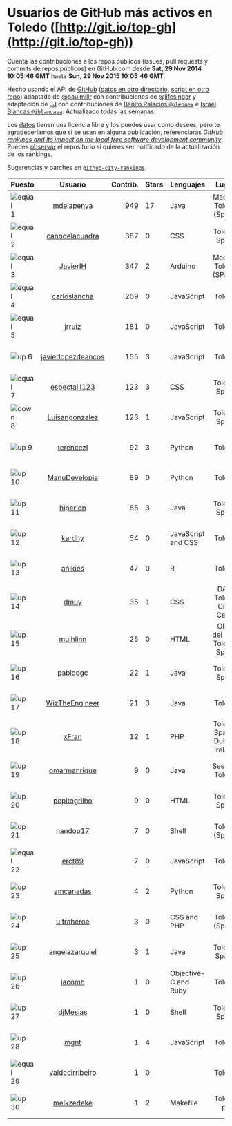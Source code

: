 
# Usuarios de GitHub más activos en Toledo ([http://git.io/top-gh](http://git.io/top-gh))



  Cuenta las contribuciones a los repos públicos (issues, pull requests y commits de repos públicos) en GitHub.com desde  **Sat, 29 Nov 2014 10:05:46 GMT** hasta **Sun, 29 Nov 2015 10:05:46 GMT**.

  Hecho usando el API de [GitHub](http://github.com) ([datos en otro directorio](https://github.com/JJ/top-github-users-data/tree/master/data), [script en otro repo](https://github.com/JJ/github-city-rankings/blob/master/get-city.coffee)) adaptado de [@paulmillr](https://github.com/paulmillr) con contribuciones de [@lifesinger](https://github.com/lifesinger) y adaptación de [JJ](http://jj.github.io) con contribuciones de [Benito Palacios `@pleonex`](http://github.com/pleonex) e [Israel Blancas `@iblancasa`](https://github.com/iblancasa). Actualizado todas las semanas.

  Los [datos](https://github.com/JJ/top-github-users-data/tree/master/data) tienen una licencia libre y los puedes usar como desees, pero te agradeceríamos que si se usan en alguna publicación, referenciaras [*GitHub rankings and its impact on the local free software development community*](https://thewinnower.com/papers/github-rankings-and-its-impact-on-the-local-free-software-development-community). Puedes [observar](https://github.com/JJ/top-github-users-data/subscription) el repositorio si quieres ser notificado de la actualización de los ránkings.

  Sugerencias y parches en [`github-city-rankings`](http://github.com/JJ/github-city-rankings).


| Puesto   |  Usuario  |Contrib.| Stars | Lenguajes   |      Lugar      |  Avatar  |
|----------|:---------:|-------:|-------|-------------|:---------------:|----------|
|![equal](https://raw.githubusercontent.com/JJ/github-city-rankings/master/img/equal.gif) 1 | [mdelapenya](https://github.com/mdelapenya) | 949 | 17 | Java | Madrid, Toledo (Spain) | <img src='https://avatars0.githubusercontent.com/u/951580?v=3&s=64' width="64" title='Manuel de la Peña'> |
|![equal](https://raw.githubusercontent.com/JJ/github-city-rankings/master/img/equal.gif) 2 | [canodelacuadra](https://github.com/canodelacuadra) | 387 | 0 | CSS | Toledo, Spain | <img src='https://avatars1.githubusercontent.com/u/5006582?v=3&s=64' width="64" title='José Antonio Cano'> |
|![equal](https://raw.githubusercontent.com/JJ/github-city-rankings/master/img/equal.gif) 3 | [JavierIH](https://github.com/JavierIH) | 347 | 2 | Arduino | Madrid, Toledo (SPAIN) | <img src='https://avatars1.githubusercontent.com/u/5154251?v=3&s=64' width="64" title='Javier Isabel Hernandez'> |
|![equal](https://raw.githubusercontent.com/JJ/github-city-rankings/master/img/equal.gif) 4 | [carloslancha](https://github.com/carloslancha) | 269 | 0 | JavaScript | Toledo | <img src='https://avatars3.githubusercontent.com/u/5803434?v=3&s=64' width="64" title='Carlos Lancha'> |
|![equal](https://raw.githubusercontent.com/JJ/github-city-rankings/master/img/equal.gif) 5 | [jrruiz](https://github.com/jrruiz) | 181 | 0 | JavaScript | Toledo | <img src='https://avatars0.githubusercontent.com/u/6089334?v=3&s=64' width="64" title='Jose Ramón Ruiz Sánchez'> |
|![up](https://raw.githubusercontent.com/JJ/github-city-rankings/master/img/up.gif) 6 | [javierlopezdeancos](https://github.com/javierlopezdeancos) | 155 | 3 | JavaScript | Toledo | <img src='https://avatars1.githubusercontent.com/u/1202463?v=3&s=64' width="64" title='Javier'> |
|![equal](https://raw.githubusercontent.com/JJ/github-city-rankings/master/img/equal.gif) 7 | [espectalll123](https://github.com/espectalll123) | 123 | 3 | CSS | Toledo, Spain | <img src='https://avatars2.githubusercontent.com/u/2456419?v=3&s=64' width="64" title='Francisco Gómez García'> |
|![down](https://raw.githubusercontent.com/JJ/github-city-rankings/master/img/down.gif) 8 | [Luisangonzalez](https://github.com/Luisangonzalez) | 123 | 1 | JavaScript | Toledo, Spain | <img src='https://avatars1.githubusercontent.com/u/1648046?v=3&s=64' width="64" title='Luis Antonio González Martín'> |
|![up](https://raw.githubusercontent.com/JJ/github-city-rankings/master/img/up.gif) 9 | [terencezl](https://github.com/terencezl) | 92 | 3 | Python | Toledo | <img src='https://avatars3.githubusercontent.com/u/3190888?v=3&s=64' width="64" title='Terence Z. Lew'> |
|![up](https://raw.githubusercontent.com/JJ/github-city-rankings/master/img/up.gif) 10 | [ManuDevelopia](https://github.com/ManuDevelopia) | 89 | 0 | Python | Toledo | <img src='https://avatars0.githubusercontent.com/u/43015?v=3&s=64' width="64" title='Manu Garcia'> |
|![up](https://raw.githubusercontent.com/JJ/github-city-rankings/master/img/up.gif) 11 | [hiperion](https://github.com/hiperion) | 85 | 3 | Java | Toledo, Spain | <img src='https://avatars2.githubusercontent.com/u/360124?v=3&s=64' width="64" title='Andrés Cerezo'> |
|![up](https://raw.githubusercontent.com/JJ/github-city-rankings/master/img/up.gif) 12 | [kardhy](https://github.com/kardhy) | 54 | 0 | JavaScript and CSS | Toledo | <img src='https://avatars0.githubusercontent.com/u/12992973?v=3&s=64' width="64" title='Miguel Angel'> |
|![up](https://raw.githubusercontent.com/JJ/github-city-rankings/master/img/up.gif) 13 | [anikies](https://github.com/anikies) | 47 | 0 | R | Toledo | <img src='https://avatars3.githubusercontent.com/u/6978779?v=3&s=64' width="64" title='Fernando Varela  Martinez'> |
|![up](https://raw.githubusercontent.com/JJ/github-city-rankings/master/img/up.gif) 14 | [dmuy](https://github.com/dmuy) | 35 | 1 | CSS | DAS, Toledo City, Cebu | <img src='https://avatars3.githubusercontent.com/u/8830886?v=3&s=64' width="64" title='Dionlee Uy'> |
|![up](https://raw.githubusercontent.com/JJ/github-city-rankings/master/img/up.gif) 15 | [muihlinn](https://github.com/muihlinn) | 25 | 0 | HTML | Olias del Rey, Toledo. Spain | <img src='https://avatars1.githubusercontent.com/u/7160350?v=3&s=64' width="64" title='Luis Miguel Castañeda'> |
|![up](https://raw.githubusercontent.com/JJ/github-city-rankings/master/img/up.gif) 16 | [pabloogc](https://github.com/pabloogc) | 22 | 1 | Java | Toledo, Spain | <img src='https://avatars2.githubusercontent.com/u/1131305?v=3&s=64' width="64" title='Pablo Orgaz'> |
|![up](https://raw.githubusercontent.com/JJ/github-city-rankings/master/img/up.gif) 17 | [WizTheEngineer](https://github.com/WizTheEngineer) | 21 | 3 | Java | Toledo | <img src='https://avatars1.githubusercontent.com/u/3859110?v=3&s=64' width="64" title='Wayne B. Jackson'> |
|![up](https://raw.githubusercontent.com/JJ/github-city-rankings/master/img/up.gif) 18 | [xFran](https://github.com/xFran) | 12 | 1 | PHP | Toledo, Spain / Dublin, Ireland | <img src='https://avatars1.githubusercontent.com/u/3188361?v=3&s=64' width="64" title='Francisc'> |
|![up](https://raw.githubusercontent.com/JJ/github-city-rankings/master/img/up.gif) 19 | [omarmanrique](https://github.com/omarmanrique) | 9 | 0 | Java | Seseña, Toledo | <img src='https://avatars0.githubusercontent.com/u/12006845?v=3&s=64' width="64" title='Omar Manrique'> |
|![up](https://raw.githubusercontent.com/JJ/github-city-rankings/master/img/up.gif) 20 | [pepitogrilho](https://github.com/pepitogrilho) | 9 | 0 | HTML | Toledo, Spain | <img src='https://avatars3.githubusercontent.com/u/425171?v=3&s=64' width="64" title='Ricardo'> |
|![up](https://raw.githubusercontent.com/JJ/github-city-rankings/master/img/up.gif) 21 | [nandop17](https://github.com/nandop17) | 7 | 0 | Shell | Toledo (Spain) | <img src='https://avatars1.githubusercontent.com/u/6423879?v=3&s=64' width="64" title='Fernando Illán'> |
|![equal](https://raw.githubusercontent.com/JJ/github-city-rankings/master/img/equal.gif) 22 | [erct89](https://github.com/erct89) | 7 | 0 | JavaScript | Toledo | <img src='https://avatars0.githubusercontent.com/u/9638519?v=3&s=64' width="64" title='Emilio Añover García'> |
|![up](https://raw.githubusercontent.com/JJ/github-city-rankings/master/img/up.gif) 23 | [amcanadas](https://github.com/amcanadas) | 4 | 2 | Python | Toledo, Spain | <img src='https://avatars1.githubusercontent.com/u/2418747?v=3&s=64' width="64" title='Angel Martinez Cañadas'> |
|![up](https://raw.githubusercontent.com/JJ/github-city-rankings/master/img/up.gif) 24 | [ultraheroe](https://github.com/ultraheroe) | 3 | 0 | CSS and PHP | Toledo (Spain) | <img src='https://avatars1.githubusercontent.com/u/564454?v=3&s=64' width="64" title='David Mateo'> |
|![up](https://raw.githubusercontent.com/JJ/github-city-rankings/master/img/up.gif) 25 | [angelazarquiel](https://github.com/angelazarquiel) | 3 | 1 | Java | Toledo. Spain. | <img src='https://avatars3.githubusercontent.com/u/5631864?v=3&s=64' width="64" title='Angel Martínez'> |
|![up](https://raw.githubusercontent.com/JJ/github-city-rankings/master/img/up.gif) 26 | [jacomh](https://github.com/jacomh) | 1 | 0 | Objective-C and Ruby | Toledo | <img src='https://avatars2.githubusercontent.com/u/1038518?v=3&s=64' width="64" title='Jose A. Contreras'> |
|![up](https://raw.githubusercontent.com/JJ/github-city-rankings/master/img/up.gif) 27 | [djMesias](https://github.com/djMesias) | 1 | 0 | Shell | Toledo, Spain | <img src='https://avatars2.githubusercontent.com/u/1057831?v=3&s=64' width="64" title='djMesias'> |
|![up](https://raw.githubusercontent.com/JJ/github-city-rankings/master/img/up.gif) 28 | [mgnt](https://github.com/mgnt) | 1 | 4 | JavaScript | Toledo | <img src='https://avatars1.githubusercontent.com/u/3850065?v=3&s=64' width="64" title='Matthew Braun'> |
|![equal](https://raw.githubusercontent.com/JJ/github-city-rankings/master/img/equal.gif) 29 | [valdecirribeiro](https://github.com/valdecirribeiro) | 1 | 0 |  | Toledo | <img src='https://avatars2.githubusercontent.com/u/4933022?v=3&s=64' width="64" title='Valdecir Ribeiro R. Sutil'> |
|![up](https://raw.githubusercontent.com/JJ/github-city-rankings/master/img/up.gif) 30 | [melkzedeke](https://github.com/melkzedeke) | 1 | 2 | Makefile | Toledo pr | <img src='https://avatars2.githubusercontent.com/u/15674719?v=3&s=64' width="64" title='Melquizedeque Ramos Feitoza'> |
